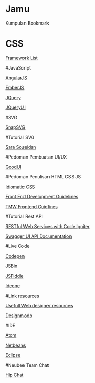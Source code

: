 # Jamu
Kumpulan Bookmark

# CSS
<p><a href="http://usablica.github.io/front-end-frameworks/compare.html">Framework List</a></p>

#JavaScript
<p><a href="https://angularjs.org/">AngularJS</a></p>
<p><a href="http://emberjs.com/">EmberJS</a></p>
<p><a href="https://jquery.com/">JQuery</a></p>
<p><a href="https://jqueryui.com/">JQueryUI</a></p>

#SVG
<p><a href="http://snapsvg.io/">SnapSVG</a></p>

#Tutorial SVG
<p><a href="http://sarasoueidan.com/">Sara Soueidan</a></p>

#Pedoman Pembuatan UI/UX
<p><a href="https://www.goodui.org/">GoodUI</a></p>

#Pedoman Penulisan HTML CSS JS
<p><a href="https://github.com/necolas/idiomatic-css/tree/master/translations/id-ID">Idiomatic CSS</a></p>
<p><a href="http://taitems.github.io/Front-End-Development-Guidelines/">Front End Development Guidelines</a></p>
<p><a href="https://github.com/tmwagency/TMW-frontend-guidelines/blob/master/Front-End%20development%20guidelines.mdown">TMW Frontend Guidlines</a></p>

#Tutorial Rest API
<p><a href="http://code.tutsplus.com/tutorials/working-with-restful-services-in-codeigniter--net-8814">RESTful Web Services with Code Igniter</a></p>
<p><a href="https://github.com/swagger-api/swagger-ui">Swagger UI API Documentation</a>
</p>

#Live Code
<p><a href="http://codepen.io">Codepen</a></p>
<p><a href="http://jsbin.com">JSBin</a></p>
<p><a href="http://jsfiddle.com">JSFiddle</a></p>
<p><a href="https://ideone.com/">Ideone</a></p>

#Link resources
<p><a href="http://agiledesigners.com/">Usefull Web designer resources</a></p>
<p><a href="http://designmodo.com/resources/">Designmodo</a></p>

#IDE
<p><a href="atom.io">Atom</a></p>
<p><a href="netbeans.org">Netbeans</a></p>
<p><a href="eclipse.org">Eclipse</a></p>

#Neubee Team Chat
<p><a href="https://www.hipchat.com/invite/351627/fee027ec3890ea109dcc108eba40bd0c">Hip Chat</a></p>
